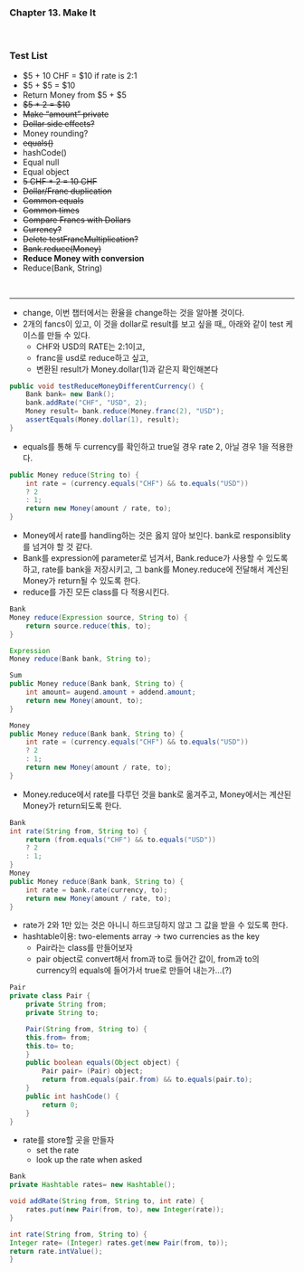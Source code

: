 ### Chapter 13. Make It
<br>

### Test List
- $5 + 10 CHF = $10 if rate is 2:1
- $5 + $5 = $10
- Return Money from $5 + $5
- ~~$5 * 2 = $10~~
- ~~Make “amount” private~~
- ~~Dollar side effects?~~
- Money rounding?
- ~~equals()~~
- hashCode()
- Equal null
- Equal object
- ~~5 CHF * 2 = 10 CHF~~
- ~~Dollar/Franc duplication~~
- ~~Common equals~~
- ~~Common times~~
- ~~Compare Francs with Dollars~~
- ~~Currency?~~
- ~~Delete testFrancMultiplication?~~
- ~~Bank.reduce(Money)~~
- **Reduce Money with conversion**
- Reduce(Bank, String)

<br>

---  
- change, 이번 챕터에서는 환율을 change하는 것을 알아볼 것이다.
- 2개의 fancs이 있고, 이 것을 dollar로 result를 보고 싶을 때,, 아래와 같이 test 케이스를 만들 수 있다.
    - CHF와 USD의 RATE는 2:1이고,
    - franc을 usd로 reduce하고 싶고,
    - 변환된 result가 Money.dollar(1)과 같은지 확인해본다
```java
public void testReduceMoneyDifferentCurrency() {
    Bank bank= new Bank();
    bank.addRate("CHF", "USD", 2);
    Money result= bank.reduce(Money.franc(2), "USD");
    assertEquals(Money.dollar(1), result);
}
```
- equals를 통해 두 currency를 확인하고 true일 경우 rate 2, 아닐 경우 1을 적용한다.
```java
public Money reduce(String to) {
    int rate = (currency.equals("CHF") && to.equals("USD"))
    ? 2
    : 1;
    return new Money(amount / rate, to);
}
```
- Money에서 rate를 handling하는 것은 옳지 않아 보인다. bank로 responsiblity를 넘겨야 할 것 같다.
- Bank를 expression에 parameter로 넘겨서, Bank.reduce가 사용할 수 있도록 하고, rate를 bank을 저장시키고, 그 bank를 Money.reduce에 전달해서 계산된 Money가 return될 수 있도록 한다.
- reduce를 가진 모든 class를 다 적용시킨다.
```java
Bank
Money reduce(Expression source, String to) {
    return source.reduce(this, to);
}

Expression
Money reduce(Bank bank, String to);

Sum
public Money reduce(Bank bank, String to) {
    int amount= augend.amount + addend.amount;
    return new Money(amount, to);
}

Money
public Money reduce(Bank bank, String to) {
    int rate = (currency.equals("CHF") && to.equals("USD"))
    ? 2
    : 1;
    return new Money(amount / rate, to);
}
```
- Money.reduce에서 rate를 다루던 것을 bank로 옮겨주고, Money에서는 계산된 Money가 return되도록 한다.

```java
Bank
int rate(String from, String to) {
    return (from.equals("CHF") && to.equals("USD"))
    ? 2
    : 1;
}
Money
public Money reduce(Bank bank, String to) {
    int rate = bank.rate(currency, to);
    return new Money(amount / rate, to);
}
```
- rate가 2와 1만 있는 것은 아니니 하드코딩하지 않고 그 값을 받을 수 있도록 한다. 
- hashtable이용: two-elements array -> two currencies as the key
    - Pair라는 class를 만들어보자
    - pair object로 convert해서 from과 to로 들어간 값이, from과 to의 currency의 equals에 들어가서 true로 만들어 내는가...(?)
```java
Pair
private class Pair {
    private String from;
    private String to;

    Pair(String from, String to) {
    this.from= from;
    this.to= to;
    }
    public boolean equals(Object object) {
        Pair pair= (Pair) object;
        return from.equals(pair.from) && to.equals(pair.to);
    }
    public int hashCode() {
        return 0;
    }
}
```
- rate를 store할 곳을 만들자
    - set the rate
    - look up the rate when asked

```java
Bank
private Hashtable rates= new Hashtable();

void addRate(String from, String to, int rate) {
    rates.put(new Pair(from, to), new Integer(rate));
}

int rate(String from, String to) {
Integer rate= (Integer) rates.get(new Pair(from, to));
return rate.intValue();
}
```